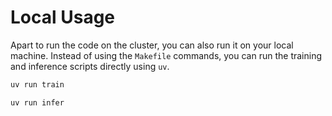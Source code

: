 # Local Usage

Apart to run the code on the cluster, you can also run it on your local machine. Instead of using the `Makefile` commands, you can run the training and inference scripts directly using `uv`.

```bash
uv run train
```

```bash
uv run infer
```
